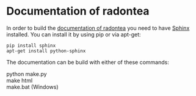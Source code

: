 Documentation of radontea
============================

In order to build the [documentation of radontea](http://paulmueller.github.io/radontea/) you need to have 
[Sphinx](http://sphinx-doc.org/) installed.
You can install it by using pip or via apt-get:

    pip install sphinx  
    apt-get install python-sphinx  
    
The documentation can be build with either of these commands:

   python make.py  
   make html  
   make.bat (Windows)
   
    
